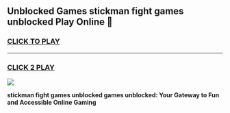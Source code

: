 
## Unblocked Games stickman fight games unblocked Play Online 👋
<h3>
<a href="https://news.freeplayer.one?title=stickman_fight_games_unblocked&ref=17F">CLICK TO PLAY</a></h3>
<hr>

<h3>
<a href="https://news.freeplayer.one?title=stickman_fight_games_unblocked&ref=17F">CLICK 2 PLAY</a>
  
</h3>

<a href="https://news.freeplayer.one?title=stickman_fight_games_unblocked&ref=17F/"><img src="https://clearcache.store/games.png"></a>


**stickman fight games unblocked games unblocked: Your Gateway to Fun and Accessible Online Gaming**
